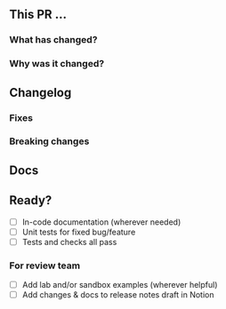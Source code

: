 ## This PR …
<!--
A clear and concise description of the PR.
Use this section for review hints, explanations or discussion points/todos.

Make sure to point your PR to the relevant develop branches, e.g.
`develop-patch`, `develop-minor` or `v5/develop`

How to contribute: https://contribute.getkirby.com
-->

### What has changed?

### Why was it changed?


## Changelog
<!--
Add relevant release notes: Features, Enhancements, Fixes, Deprecated.
Reference issues from the `kirby` repo or ideas from `feedback.getkirby.com`.
Always mention whether your PR introduces breaking changes.
-->

### Fixes


### Breaking changes



## Docs
<!--
Add any notes that help to document the feature/changes. Doesn't need
to be your best writing, just a few words and/or code snippets.
-->



## Ready?
<!--
If you can help to check off the following tasks, that'd be great.
If not, don't worry - we will take care of it.
-->

- [ ] In-code documentation (wherever needed)
- [ ] Unit tests for fixed bug/feature
- [ ] Tests and checks all pass

### For review team
<!--
We will take care of the following before merging the PR.
-->

- [ ] Add lab and/or sandbox examples (wherever helpful)
- [ ] Add changes & docs to release notes draft in Notion
